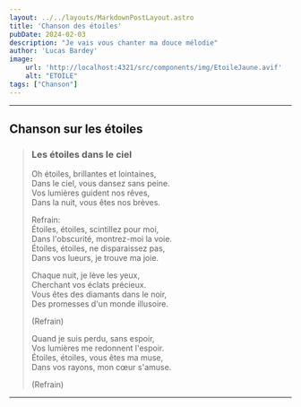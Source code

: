 ```yaml
---
layout: ../../layouts/MarkdownPostLayout.astro
title: 'Chanson des étoiles'
pubDate: 2024-02-03
description: "Je vais vous chanter ma douce mélodie"
author: 'Lucas Bardey'
image:
    url: 'http://localhost:4321/src/components/img/EtoileJaune.avif'
    alt: "ETOILE"
tags: ["Chanson"]
---
```

---
## Chanson sur les étoiles

>
>### Les étoiles dans le ciel
>
>Oh étoiles, brillantes et lointaines,  
>Dans le ciel, vous dansez sans peine.  
>Vos lumières guident nos rêves,  
>Dans la nuit, vous êtes nos brèves.
>
>Refrain:  
>Étoiles, étoiles, scintillez pour moi,  
>Dans l'obscurité, montrez-moi la voie.  
>Étoiles, étoiles, ne disparaissez pas,  
>Dans vos lueurs, je trouve ma joie.
>
>Chaque nuit, je lève les yeux,  
>Cherchant vos éclats précieux.  
>Vous êtes des diamants dans le noir,  
>Des promesses d'un monde illusoire.
>
>(Refrain)
>
>Quand je suis perdu, sans espoir,  
>Vos lumières me redonnent l'espoir.  
>Étoiles, étoiles, vous êtes ma muse,  
>Dans vos rayons, mon cœur s'amuse.
>
>(Refrain)

---
